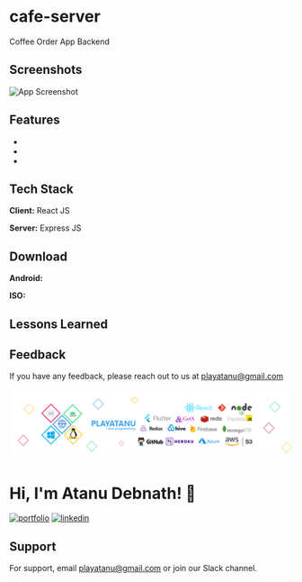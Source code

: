 # cafe-server

Coffee Order App Backend


## Screenshots

![App Screenshot](https://github.com/playatanu/assets/blob/main/cafe.gif)

  
## Features

- 
- 
- 


  
## Tech Stack

**Client:** React JS

**Server:** Express JS

  
## Download

**Android:** 

**ISO:** 
## Lessons Learned


  
## Feedback

If you have any feedback, please reach out to us at playatanu@gmail.com

  
![Logo](https://github.com/playatanu/playatanu/raw/main/playatanu.png?raw=true)

    
# Hi, I'm Atanu Debnath! 👋

  

[![portfolio](https://img.shields.io/badge/my_portfolio-000?style=for-the-badge&logo=ko-fi&logoColor=white)](https://playatanu.github.io/)
[![linkedin](https://img.shields.io/badge/linkedin-0A66C2?style=for-the-badge&logo=linkedin&logoColor=white)](https://www.linkedin.com/playatanu)


  
## Support

For support, email playatanu@gmail.com or join our Slack channel.

